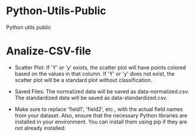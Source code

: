 # Python-Utils-Public
 Python utils public
# Analize-CSV-file
* Scatter Plot:
If 'Y' or 'y' exists, the scatter plot will have points colored based on the values in that column.
If 'Y' or 'y' does not exist, the scatter plot will be a standard plot without classification.

* Saved Files:
The normalized data will be saved as data-normalized.csv.
The standardized data will be saved as data-standardized.csv.

* Make sure to replace 'field1', 'field2', etc., with the actual field names from your dataset. Also, ensure that the necessary Python libraries are installed in your environment. You can install them using pip if they are not already installed:
